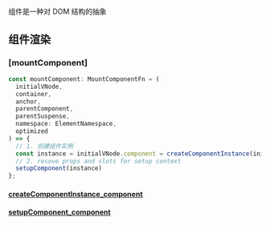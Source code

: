 #

组件是一种对 DOM 结构的抽象

## 组件渲染

### [mountComponent]

```ts
const mountComponent: MountComponentFn = (
  initialVNode,
  container,
  anchor,
  parentComponent,
  parentSuspense,
  namespace: ElementNamespace,
  optimized
) => {
  // 1. 创建组件实例
  const instance = initialVNode.component = createComponentInstance(initialVNode, parentComponent, parentSuspense)
  // 2. resove props and slots for setup context
  setupComponent(instance)
};
```

#### [createComponentInstance_component](./vue3源码/createComponentInstance_component.md)
#### [setupComponent_component](./vue3源码/setupComponent_component.md)
